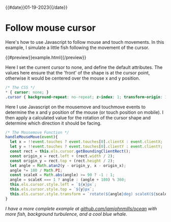 {{#date}}01-19-2023{{/date}}
# Follow mouse cursor

Here's how to use Javascript to follow mouse and touch movements. In this example, I simulate a little fish following the movement of the cursor.

{{#preview}}example.html{{/preview}}

Here I set the current cursor to none, and define the default attributes. The values here ensure that the 'front' of the shape is at the cursor point, otherwise it would be centered over the mouse x and y position.

```css
/* The CSS */
* { cursor: none; }
.cursor { background-repeat: no-repeat; z-index: 1; transform-origin: 100% 50%; position: absolute; background-size: 100%; color: #fff; margin-left: -100px; margin-top: -25px; width: 100px; height: 50px; }
```
Here I use Javascript on the mousemove and touchmove events to determine the x and y position of the mouse (or touch position on mobile). I then apply a calculated value for the rotation of the cursor shape and determine which direction it should be facing.

```javascript
/* The Mousemove Function */
handleMouseMove(event){
  let x = !!event.touches ? event.touches[0].clientX : event.clientX;
  let y = !!event.touches ? event.touches[0].clientY : event.clientY;
  const rect = this.els.cursor.getBoundingClientRect();
  const origin_x = rect.left + (rect.width / 2);
  const origin_y = rect.top + (rect.height / 2);
  let angle = Math.atan2(y - origin_y, x - origin_x);
  angle *= 180 / Math.PI;
  const scaleX = Math.abs(angle) >= 90 ? -1 : 1;
  angle = scaleX === 1 ? angle : (angle + 180) % 360;
  this.els.cursor.style.left = `${x}px`;
  this.els.cursor.style.top = `${y}px`;
  this.els.cursor.style.transform = `rotate(${angle}deg) scaleX(${scaleX})`;
}
```

*I have a more complete example at [github.com/iamjohnmills/ocean](https://github.com/iamjohnmills/ocean) with more fish, background turbulence, and a cool blue whale.*
